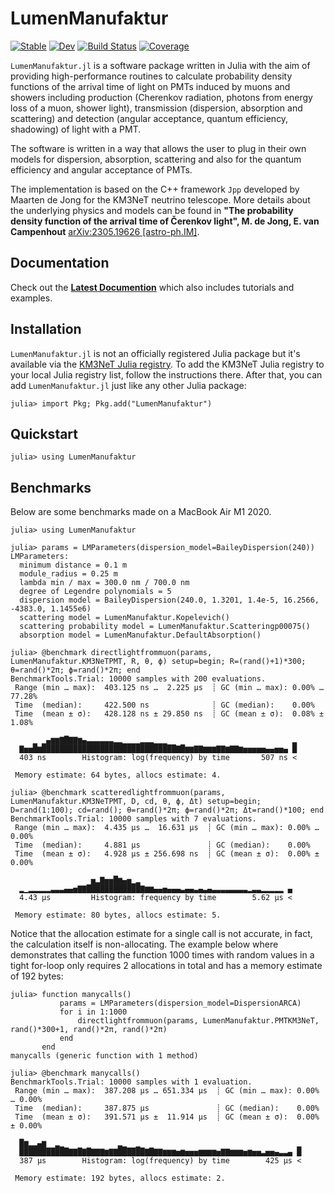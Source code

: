 # LumenManufaktur

[![Stable](https://img.shields.io/badge/docs-stable-blue.svg)](https://simulation.pages.km3net.de/LumenManufaktur.jl/stable)
[![Dev](https://img.shields.io/badge/docs-dev-blue.svg)](https://simulation.pages.km3net.de/LumenManufaktur.jl/dev)
[![Build Status](https://git.km3net.de/simulation/LumenManufaktur.jl/badges/main/pipeline.svg)](https://git.km3net.de/simulation/LumenManufaktur.jl/pipelines)
[![Coverage](https://git.km3net.de/simulation/LumenManufaktur.jl/badges/main/coverage.svg)](https://git.km3net.de/simulation/LumenManufaktur.jl/commits/main)

`LumenManufaktur.jl` is a software package written in Julia with the aim of
providing high-performance routines to calculate probability density functions
of the arrival time of light on PMTs induced by muons and showers including
production (Cherenkov radiation, photons from energy loss of a muon, shower
light), transmission (dispersion, absorption and scattering) and detection
(angular acceptance, quantum efficiency, shadowing) of light with a PMT.

The software is written in a way that allows the user to plug in their own models for dispersion, absorption, scattering and also for the quantum efficiency and angular acceptance of PMTs.

The implementation is based on the C++ framework `Jpp` developed by Maarten de
Jong for the KM3NeT neutrino telescope. More details about the underlying
physics and models can be found in **"The probability density function of the
arrival time of Čerenkov light", M. de Jong, E. van Campenhout** [arXiv:2305.19626
[astro-ph.IM]](https://arxiv.org/abs/2305.19626).


## Documentation

Check out the **[Latest Documention](https://tgal.pages.km3net.de/LumenManufaktur.jl/dev)**
which also includes tutorials and examples.


## Installation

`LumenManufaktur.jl` is not an officially registered Julia package but it's available via
the [KM3NeT Julia registry](https://git.km3net.de/common/julia-registry). To add
the KM3NeT Julia registry to your local Julia registry list, follow the
instructions there. After that, you can add `LumenManufaktur.jl` just like any other Julia package:

    julia> import Pkg; Pkg.add("LumenManufaktur")
    

## Quickstart

``` julia-repl
julia> using LumenManufaktur
```

## Benchmarks

Below are some benchmarks made on a MacBook Air M1 2020.

``` julia-repl
julia> using LumenManufaktur

julia> params = LMParameters(dispersion_model=BaileyDispersion(240))
LMParameters:
  minimum distance = 0.1 m
  module_radius = 0.25 m
  lambda min / max = 300.0 nm / 700.0 nm
  degree of Legendre polynomials = 5
  dispersion model = BaileyDispersion(240.0, 1.3201, 1.4e-5, 16.2566, -4383.0, 1.1455e6)
  scattering model = LumenManufaktur.Kopelevich()
  scattering probability model = LumenManufaktur.Scatteringp00075()
  absorption model = LumenManufaktur.DefaultAbsorption()
  
julia> @benchmark directlightfrommuon(params, LumenManufaktur.KM3NeTPMT, R, θ, ϕ) setup=begin; R=(rand()+1)*300; θ=rand()*2π; ϕ=rand()*2π; end
BenchmarkTools.Trial: 10000 samples with 200 evaluations.
 Range (min … max):  403.125 ns …  2.225 μs  ┊ GC (min … max): 0.00% … 77.28%
 Time  (median):     422.500 ns              ┊ GC (median):    0.00%
 Time  (mean ± σ):   428.128 ns ± 29.850 ns  ┊ GC (mean ± σ):  0.08% ±  1.08%

     ▁ ▁▄▆▆▇█▇▇▆▄▃▃▃▃▃▃▂▂▁▁▁▁▂▂▂▁▁▁                            ▂
  ▇▅▅█▆██████████████████████████████▇█▆▆▇▇▆▆▆▇▇▆▇▇▆▅▅▅▅▅▄▄▅▅▄ █
  403 ns        Histogram: log(frequency) by time       507 ns <

 Memory estimate: 64 bytes, allocs estimate: 4.

julia> @benchmark scatteredlightfrommuon(params, LumenManufaktur.KM3NeTPMT, D, cd, θ, ϕ, Δt) setup=begin; D=rand(1:100); cd=rand(); θ=rand()*2π; ϕ=rand()*2π; Δt=rand()*100; end
BenchmarkTools.Trial: 10000 samples with 7 evaluations.
 Range (min … max):  4.435 μs …  16.631 μs  ┊ GC (min … max): 0.00% … 0.00%
 Time  (median):     4.881 μs               ┊ GC (median):    0.00%
 Time  (mean ± σ):   4.928 μs ± 256.698 ns  ┊ GC (mean ± σ):  0.00% ± 0.00%

                  ▅▂▇▅▅█▆▄▅▁▂
  ▂▁▂▂▂▂▂▃▃▃▄▄▅▇▇████████████▇▆▆▄▄▅▄▄▄▃▄▄▃▄▃▄▃▃▃▃▃▃▃▃▂▃▃▂▂▂▂▂ ▄
  4.43 μs         Histogram: frequency by time        5.62 μs <

 Memory estimate: 80 bytes, allocs estimate: 5.
```

Notice that the allocation estimate for a single call is not accurate, in fact,
the calculation itself is non-allocating. The example below where demonstrates
that calling the function 1000 times with random values in a tight for-loop only
requires 2 allocations in total and has a memory estimate of 192 bytes:

``` julia-repl
julia> function manycalls()
           params = LMParameters(dispersion_model=DispersionARCA)
           for i in 1:1000
               directlightfrommuon(params, LumenManufaktur.PMTKM3NeT, rand()*300+1, rand()*2π, rand()*2π)
           end
       end
manycalls (generic function with 1 method)

julia> @benchmark manycalls()
BenchmarkTools.Trial: 10000 samples with 1 evaluation.
 Range (min … max):  387.208 μs … 651.334 μs  ┊ GC (min … max): 0.00% … 0.00%
 Time  (median):     387.875 μs               ┊ GC (median):    0.00%
 Time  (mean ± σ):   391.571 μs ±  11.914 μs  ┊ GC (mean ± σ):  0.00% ± 0.00%

  █▆▂▂▄▆  ▂▁            ▂▁  ▁                                   ▁
  ███████████▇▇█▇█▇▇▇▆▇▇██████▇█▇▇▆▆▆▅▆▅▅▅▆▆▆▆▅▇▇▆▆▆▅▆▅▅▃▅▅▄▃▃▄ █
  387 μs        Histogram: log(frequency) by time        425 μs <

 Memory estimate: 192 bytes, allocs estimate: 2.
```
